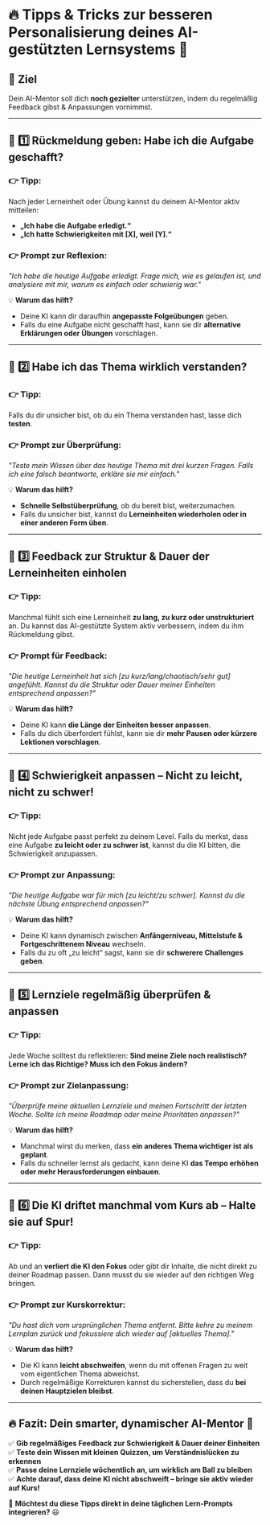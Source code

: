 # 🔥 Tipps & Tricks zur besseren Personalisierung deines AI-gestützten Lernsystems 🚀

## 📌 Ziel
Dein AI-Mentor soll dich **noch gezielter** unterstützen, indem du regelmäßig Feedback gibst & Anpassungen vornimmst.

---

## 🔹 1️⃣ Rückmeldung geben: Habe ich die Aufgabe geschafft?  
### 👉 Tipp:
Nach jeder Lerneinheit oder Übung kannst du deinem AI-Mentor aktiv mitteilen:  
- **„Ich habe die Aufgabe erledigt.“**  
- **„Ich hatte Schwierigkeiten mit [X], weil [Y].“**  

### 👉 Prompt zur Reflexion:
*"Ich habe die heutige Aufgabe erledigt. Frage mich, wie es gelaufen ist, und analysiere mit mir, warum es einfach oder schwierig war."*  

💡 **Warum das hilft?**  
- Deine KI kann dir daraufhin **angepasste Folgeübungen** geben.  
- Falls du eine Aufgabe nicht geschafft hast, kann sie dir **alternative Erklärungen oder Übungen** vorschlagen.  

---

## 🔹 2️⃣ Habe ich das Thema wirklich verstanden?  
### 👉 Tipp:
Falls du dir unsicher bist, ob du ein Thema verstanden hast, lasse dich **testen**.  

### 👉 Prompt zur Überprüfung:
*"Teste mein Wissen über das heutige Thema mit drei kurzen Fragen. Falls ich eine falsch beantworte, erkläre sie mir einfach."*  

💡 **Warum das hilft?**  
- **Schnelle Selbstüberprüfung**, ob du bereit bist, weiterzumachen.  
- Falls du unsicher bist, kannst du **Lerneinheiten wiederholen oder in einer anderen Form üben**.  

---

## 🔹 3️⃣ Feedback zur Struktur & Dauer der Lerneinheiten einholen  
### 👉 Tipp:
Manchmal fühlt sich eine Lerneinheit **zu lang, zu kurz oder unstrukturiert** an. Du kannst das AI-gestützte System aktiv verbessern, indem du ihm Rückmeldung gibst.  

### 👉 Prompt für Feedback:
*"Die heutige Lerneinheit hat sich [zu kurz/lang/chaotisch/sehr gut] angefühlt. Kannst du die Struktur oder Dauer meiner Einheiten entsprechend anpassen?"*  

💡 **Warum das hilft?**  
- Deine KI kann **die Länge der Einheiten besser anpassen**.  
- Falls du dich überfordert fühlst, kann sie dir **mehr Pausen oder kürzere Lektionen vorschlagen**.  

---

## 🔹 4️⃣ Schwierigkeit anpassen – Nicht zu leicht, nicht zu schwer!  
### 👉 Tipp:
Nicht jede Aufgabe passt perfekt zu deinem Level. Falls du merkst, dass eine Aufgabe **zu leicht oder zu schwer ist**, kannst du die KI bitten, die Schwierigkeit anzupassen.  

### 👉 Prompt zur Anpassung:
*"Die heutige Aufgabe war für mich [zu leicht/zu schwer]. Kannst du die nächste Übung entsprechend anpassen?"*  

💡 **Warum das hilft?**  
- Deine KI kann dynamisch zwischen **Anfängerniveau, Mittelstufe & Fortgeschrittenem Niveau** wechseln.  
- Falls du zu oft „zu leicht“ sagst, kann sie dir **schwerere Challenges geben**.  

---

## 🔹 5️⃣ Lernziele regelmäßig überprüfen & anpassen  
### 👉 Tipp:
Jede Woche solltest du reflektieren: **Sind meine Ziele noch realistisch? Lerne ich das Richtige? Muss ich den Fokus ändern?**  

### 👉 Prompt zur Zielanpassung:
*"Überprüfe meine aktuellen Lernziele und meinen Fortschritt der letzten Woche. Sollte ich meine Roadmap oder meine Prioritäten anpassen?"*  

💡 **Warum das hilft?**  
- Manchmal wirst du merken, dass **ein anderes Thema wichtiger ist als geplant**.  
- Falls du schneller lernst als gedacht, kann deine KI **das Tempo erhöhen oder mehr Herausforderungen einbauen**.  

---

## 🔹 6️⃣ Die KI driftet manchmal vom Kurs ab – Halte sie auf Spur!  
### 👉 Tipp:
Ab und an **verliert die KI den Fokus** oder gibt dir Inhalte, die nicht direkt zu deiner Roadmap passen. Dann musst du sie wieder auf den richtigen Weg bringen.  

### 👉 Prompt zur Kurskorrektur:
*"Du hast dich vom ursprünglichen Thema entfernt. Bitte kehre zu meinem Lernplan zurück und fokussiere dich wieder auf [aktuelles Thema]."*  

💡 **Warum das hilft?**  
- Die KI kann **leicht abschweifen**, wenn du mit offenen Fragen zu weit vom eigentlichen Thema abweichst.  
- Durch regelmäßige Korrekturen kannst du sicherstellen, dass du **bei deinen Hauptzielen bleibst**.  

---

## 🔥 Fazit: Dein smarter, dynamischer AI-Mentor 🚀  
✅ **Gib regelmäßiges Feedback zur Schwierigkeit & Dauer deiner Einheiten**  
✅ **Teste dein Wissen mit kleinen Quizzen, um Verständnislücken zu erkennen**  
✅ **Passe deine Lernziele wöchentlich an, um wirklich am Ball zu bleiben**  
✅ **Achte darauf, dass deine KI nicht abschweift – bringe sie aktiv wieder auf Kurs!**  

🚀 **Möchtest du diese Tipps direkt in deine täglichen Lern-Prompts integrieren?** 😃  
